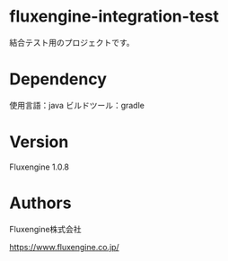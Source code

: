 # fluxengine-integration-test
結合テスト用のプロジェクトです。

# Dependency
使用言語：java
ビルドツール：gradle

# Version
Fluxengine 1.0.8

# Authors
Fluxengine株式会社

https://www.fluxengine.co.jp/
